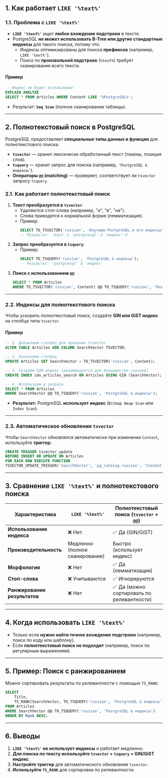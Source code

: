## **1. Как работает `LIKE '%text%'`**
### **1.1. Проблема с `LIKE '%text%'`**
- **`LIKE '%text%'`** ищет **любое вхождение подстроки** в тексте.
- PostgreSQL **не может использовать B-Tree или другие стандартные индексы** для такого поиска, потому что:
  - Индексы оптимизированы для поиска **префиксов** (например, `LIKE 'text%'`).
  - Поиск по **произвольной подстроке** (`%text%`) требует сканирования всего текста.

#### **Пример**
```sql
-- Индекс не будет использован!
EXPLAIN ANALYZE
SELECT * FROM Articles WHERE Content LIKE '%PostgreSQL%';
```
- Результат: **`Seq Scan`** (полное сканирование таблицы).

---

## **2. Полнотекстовый поиск в PostgreSQL**
PostgreSQL предоставляет **специальные типы данных и функции** для полнотекстового поиска:
- **`tsvector`** — хранит лексически обработанный текст (токены, позиция слов).
- **`tsquery`** — хранит запрос для поиска (например, `'PostgreSQL & индексы'`).
- **Операторы `@@` (matching)** — проверяет, соответствует ли `tsvector` запросу `tsquery`.

### **2.1. Как работает полнотекстовый поиск**
1. **Текст преобразуется в `tsvector`**:
   - Удаляются стоп-слова (например, "и", "в", "на").
   - Слова приводятся к нормальной форме (лемматизация).
   - Пример:
     ```sql
     SELECT TO_TSVECTOR('russian', 'Изучаем PostgreSQL и его индексы');
     -- Результат: 'изуч':1 'postgresql':2 'индекс':4
     ```
2. **Запрос преобразуется в `tsquery`**:
   - Пример:
     ```sql
     SELECT TO_TSQUERY('russian', 'PostgreSQL & индексы');
     -- Результат: 'postgresql' & 'индекс'
     ```
3. **Поиск с использованием `@@`**:
   ```sql
   SELECT * FROM Articles
   WHERE TO_TSVECTOR('russian', Content) @@ TO_TSQUERY('russian', 'PostgreSQL & индексы');
   ```

---

### **2.2. Индексы для полнотекстового поиска**
Чтобы ускорить полнотекстовый поиск, создайте **GIN или GiST индекс** на столбце типа `tsvector`.

#### **Пример**
```sql
-- 1. Добавляем столбец для хранения tsvector
ALTER TABLE Articles ADD COLUMN SearchVector TSVECTOR;

-- 2. Заполняем столбец
UPDATE Articles SET SearchVector = TO_TSVECTOR('russian', Content);

-- 3. Создаём GIN индекс (рекомендуется для большинства случаев)
CREATE INDEX idx_articles_search ON Articles USING GIN (SearchVector);

-- 4. Используем в запросе
SELECT * FROM Articles
WHERE SearchVector @@ TO_TSQUERY('russian', 'PostgreSQL & индексы');
```
- **Результат:** PostgreSQL **использует индекс** (`Bitmap Heap Scan` или `Index Scan`).

---

### **2.3. Автоматическое обновление `tsvector`**
Чтобы `SearchVector` обновлялся автоматически при изменении `Content`, используйте **триггер**:
```sql
CREATE TRIGGER tsvector_update
BEFORE INSERT OR UPDATE ON Articles
FOR EACH ROW EXECUTE FUNCTION
TSVECTOR_UPDATE_TRIGGER('SearchVector', 'pg_catalog.russian', 'Content');
```

---

## **3. Сравнение `LIKE '%text%'` и полнотекстового поиска**
| **Характеристика**       | `LIKE '%text%'`                     | Полнотекстовый поиск (`tsvector` + `@@`) |
|---------------------------|-------------------------------------|------------------------------------------|
| **Использование индекса** | ❌ Нет                              | ✅ Да (GIN/GiST)                         |
| **Производительность**    | Медленно (полное сканирование)      | Быстро (использует индекс)              |
| **Морфология**            | ❌ Нет                              | ✅ Да (лемматизация)                     |
| **Стоп-слова**            | ❌ Учитываются                      | ✅ Игнорируются                          |
| **Ранжирование результатов** | ❌ Нет                           | ✅ Да (можно сортировать по релевантности) |

---

## **4. Когда использовать `LIKE '%text%'`**
- Только если **нужно найти точное вхождение подстроки** (например, поиск по коду или шаблону).
- Если **полнотекстовый поиск не подходит** (например, поиск по регулярным выражениям).

---

## **5. Пример: Поиск с ранжированием**
Можно сортировать результаты по релевантности с помощью `TS_RANK`:
```sql
SELECT
    Title,
    TS_RANK(SearchVector, TO_TSQUERY('russian', 'PostgreSQL & индексы')) AS Rank
FROM Articles
WHERE SearchVector @@ TO_TSQUERY('russian', 'PostgreSQL & индексы')
ORDER BY Rank DESC;
```

---

## **6. Выводы**
1. **`LIKE '%text%'` не использует индексы** и работает медленно.
2. **Для поиска по тексту используйте `tsvector` + `tsquery` + GIN/GiST индекс**.
3. **Настройте триггер** для автоматического обновления `tsvector`.
4. **Используйте `TS_RANK`** для сортировки по релевантности.